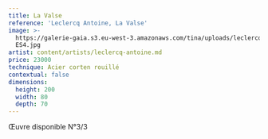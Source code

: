 ```yaml
---
title: La Valse
reference: 'Leclercq Antoine, La Valse'
image: >-
  https://galerie-gaia.s3.eu-west-3.amazonaws.com/tina/uploads/leclercq-antoine/galerie-gaia-leclercq-antoine-Valse
  ES4.jpg
artist: content/artists/leclercq-antoine.md
price: 23000
technique: Acier corten rouillé
contextual: false
dimensions:
  height: 200
  width: 80
  depth: 70
---
```


Œuvre disponible N°3/3
